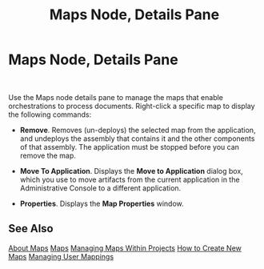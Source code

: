﻿---
title: Maps Node, Details Pane
TOCTitle: Maps Node, Details Pane
ms:assetid: e2cd894b-88c9-43d4-bde7-d02948fc4bb8
ms:mtpsurl: https://msdn.microsoft.com/en-us/library/Aa561570(v=BTS.80)
ms:contentKeyID: 51532960
ms.date: 08/30/2017
mtps_version: v=BTS.80
f1_keywords:
- bts10.admin.resultsobject.map
---

# Maps Node, Details Pane

 

Use the Maps node details pane to manage the maps that enable orchestrations to process documents. Right-click a specific map to display the following commands:

  - **Remove**. Removes (un-deploys) the selected map from the application, and undeploys the assembly that contains it and the other components of that assembly. The application must be stopped before you can remove the map.

  - **Move To Application**. Displays the **Move to Application** dialog box, which you use to move artifacts from the current application in the Administrative Console to a different application.

  - **Properties**. Displays the **Map Properties** window.

## See Also

[About Maps](https://msdn.microsoft.com/library/aa560136\(v=bts.80\))  
[Maps](https://msdn.microsoft.com/library/aa559603\(v=bts.80\))  
[Managing Maps Within Projects](https://msdn.microsoft.com/library/aa560851\(v=bts.80\))  
[How to Create New Maps](https://msdn.microsoft.com/library/aa559826\(v=bts.80\))  
[Managing User Mappings](https://msdn.microsoft.com/library/aa578400\(v=bts.80\))


